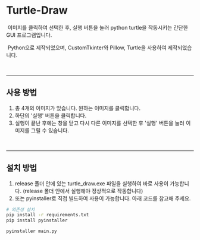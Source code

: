 # Turtle-Draw

&nbsp;이미지를 클릭하여 선택한 후, 실행 버튼을 눌러 python turtle을 작동시키는 간단한 GUI 프로그램입니다.

&nbsp;Python으로 제작되었으며, CustomTkinter와 Pillow, Turtle을 사용하여 제작되었습니다.

<br>

---

## 사용 방법

1. 총 4개의 이미지가 있습니다. 원하는 이미지를 클릭합니다.
2. 하단의 '실행' 버튼을 클릭합니다.
3. 실행이 끝난 후에는 창을 닫고 다시 다른 이미지를 선택한 후 '실행' 버튼을 눌러 이미지를 그릴 수 있습니다.

<br>

---

## 설치 방법

1. release 폴더 안에 있는 turtle_draw.exe 파일을 실행하여 바로 사용이 가능합니다. (release 폴더 안에서 실행해야 정상적으로 작동합니다)
2. 또는 pyinstaller로 직접 빌드하여 사용이 가능합니다. 아래 코드를 참고해 주세요.

```bash
# 의존성 설치
pip install -r requirements.txt
pip install pyinstaller

pyinstaller main.py
```
